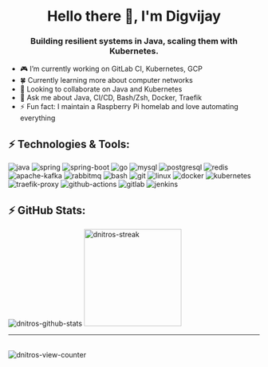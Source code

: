 <h1 align="center">Hello there 👋, I'm Digvijay</h1>
<h3 align="center">Building resilient systems in Java, scaling them with Kubernetes.</h3>

<ul>
  <li>🎮 I’m currently working on GitLab CI, Kubernetes, GCP</li>
  <li>🍀 Currently learning more about computer networks</li>
  <li>👥 Looking to collaborate on Java and Kubernetes</li>
  <li>💬 Ask me about Java, CI/CD, Bash/Zsh, Docker, Traefik</li>
  <li>⚡ Fun fact: I maintain a Raspberry Pi homelab and love automating everything</li>
</ul>


<h2 align="left">⚡ Technologies & Tools:</h2>
<p align="left">
  <img alt="java" src="https://img.shields.io/badge/java-ED8B00?style=for-the-badge&logo=openjdk&logoColor=white">
  <img alt="spring" src="https://img.shields.io/badge/spring-6DB33F?style=for-the-badge&logo=spring&logoColor=white">
  <img alt="spring-boot" src="https://img.shields.io/badge/spring_boot-6DB33F?style=for-the-badge&logo=springboot&logoColor=white">
  <img alt="go" src="https://img.shields.io/badge/go-00ADD8?style=for-the-badge&logo=go&logoColor=white">
  <img alt="mysql" src="https://img.shields.io/badge/mysql-4479A1?style=for-the-badge&logo=mysql&logoColor=white">
  <img alt="postgresql" src="https://img.shields.io/badge/postgresql-4169E1?style=for-the-badge&logo=postgresql&logoColor=white">
  <img alt="redis" src="https://img.shields.io/badge/redis-FF4438?style=for-the-badge&logo=redis&logoColor=white">
  <img alt="apache-kafka" src="https://img.shields.io/badge/apache_kafka-231F20?style=for-the-badge&logo=apachekafka&logoColor=white">
  <img alt="rabbitmq" src="https://img.shields.io/badge/rabbitmq-FF6600?style=for-the-badge&logo=rabbitmq&logoColor=white">
  <img alt="bash" src="https://img.shields.io/badge/bash-4EAA25?style=for-the-badge&logo=gnubash&logoColor=white">
  <img alt="git" src="https://img.shields.io/badge/git-F05032?style=for-the-badge&logo=git&logoColor=white">
  <img alt="linux" src="https://img.shields.io/badge/linux-FCC624?style=for-the-badge&logo=linux&logoColor=white">
  <img alt="docker" src="https://img.shields.io/badge/docker-2496ED?style=for-the-badge&logo=docker&logoColor=white">
  <img alt="kubernetes" src="https://img.shields.io/badge/kubernetes-326CE5?style=for-the-badge&logo=kubernetes&logoColor=white">
  <img alt="traefik-proxy" src="https://img.shields.io/badge/traefik_proxy-24A1C1?style=for-the-badge&logo=traefikproxy&logoColor=white">
  <img alt="github-actions" src="https://img.shields.io/badge/github_actions-2088FF?style=for-the-badge&logo=githubactions&logoColor=white">
  <img alt="gitlab" src="https://img.shields.io/badge/gitlab-FC6D26?style=for-the-badge&logo=gitlab&logoColor=white">
  <img alt="jenkins" src="https://img.shields.io/badge/jenkins-D24939?style=for-the-badge&logo=jenkins&logoColor=white">
</p>

<h2 align="left">⚡ GitHub Stats:</h2>
<p align="left">
  <img alt="dnitros-github-stats" src="https://github-readme-stats.vercel.app/api?username=dnitros&show_icons=true&theme=catppuccin_mocha">
  <img alt="dnitros-streak" src="https://streak-stats.demolab.com/?user=dnitros&theme=catppuccin-mocha" height="195px">
  <hr>
  <br>
  <img alt="dnitros-view-counter" src="https://komarev.com/ghpvc/?username=dnitros&style=for-the-badge&abbreviated=true">
</p>
